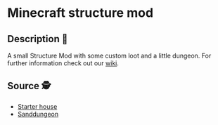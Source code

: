 # Minecraft structure mod
## Description &#128216;
A small Structure Mod with some custom loot and a little dungeon. For further information check out our <a href="https://github.com/MatBayern/mod_structure_minecraft/wiki">wiki</a>.
## Source &#x1F575;
- <a href="https://www.youtube.com/watch?v=yTu8J1f0WiI">Starter house</a>
- <a href="https://www.planetminecraft.com/project/mosl-ktkay/">Sanddungeon</a> 

